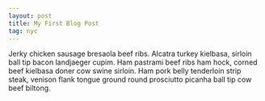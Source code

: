 ```yaml
---
layout: post
title: My First Blog Post
tag: nyc
---
```

Jerky chicken sausage bresaola beef ribs. Alcatra turkey kielbasa, sirloin ball tip bacon landjaeger cupim. Ham pastrami beef ribs ham hock, corned beef kielbasa doner cow swine sirloin. Ham pork belly tenderloin strip steak, venison flank tongue ground round prosciutto picanha ball tip cow beef biltong.
